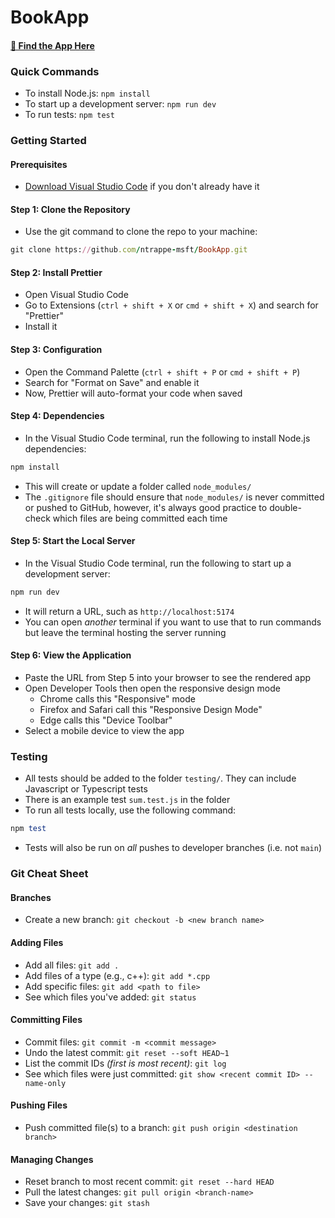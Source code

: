 # BookApp

#### [🚀 Find the App Here](https://ntrappe-msft.github.io/BookApp/)

### Quick Commands

- To install Node.js: `npm install`
- To start up a development server: `npm run dev`
- To run tests: `npm test`

### Getting Started

#### Prerequisites

- [Download Visual Studio Code](https://code.visualstudio.com/download) if you don't already have it

#### Step 1: Clone the Repository

- Use the git command to clone the repo to your machine:

```ruby
git clone https://github.com/ntrappe-msft/BookApp.git
```

#### Step 2: Install Prettier

- Open Visual Studio Code
- Go to Extensions (`ctrl + shift + X` or `cmd + shift + X`) and search for "Prettier"
- Install it

#### Step 3: Configuration

- Open the Command Palette (`ctrl + shift + P` or `cmd + shift + P`)
- Search for "Format on Save" and enable it
- Now, Prettier will auto-format your code when saved

#### Step 4: Dependencies

- In the Visual Studio Code terminal, run the following to install Node.js dependencies:

```ruby
npm install
```

- This will create or update a folder called `node_modules/`
- The `.gitignore` file should ensure that `node_modules/` is never committed or pushed to GitHub, however, it's always good practice to double-check which files are being committed each time

#### Step 5: Start the Local Server

- In the Visual Studio Code terminal, run the following to start up a development server:

```ruby
npm run dev
```

- It will return a URL, such as `http://localhost:5174`
- You can open _another_ terminal if you want to use that to run commands but leave the terminal hosting the server running

#### Step 6: View the Application

- Paste the URL from Step 5 into your browser to see the rendered app
- Open Developer Tools then open the responsive design mode
  - Chrome calls this "Responsive" mode
  - Firefox and Safari call this "Responsive Design Mode"
  - Edge calls this "Device Toolbar"
- Select a mobile device to view the app

### Testing

- All tests should be added to the folder `testing/`. They can include Javascript or Typescript tests
- There is an example test `sum.test.js` in the folder
- To run all tests locally, use the following command:

```ruby
npm test
```

- Tests will also be run on _all_ pushes to developer branches (i.e. not `main`)

### Git Cheat Sheet

#### Branches

- Create a new branch: `git checkout -b <new branch name>`

#### Adding Files

- Add all files: `git add .`
- Add files of a type (e.g., c++): `git add *.cpp`
- Add specific files: `git add <path to file>`
- See which files you've added: `git status`

#### Committing Files

- Commit files: `git commit -m <commit message>`
- Undo the latest commit: `git reset --soft HEAD~1`
- List the commit IDs _(first is most recent)_: `git log`
- See which files were just committed: `git show <recent commit ID> --name-only`

#### Pushing Files

- Push committed file(s) to a branch: `git push origin <destination branch>`

#### Managing Changes

- Reset branch to most recent commit: `git reset --hard HEAD`
- Pull the latest changes: `git pull origin <branch-name>`
- Save your changes: `git stash`
